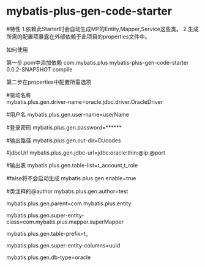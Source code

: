 # mybatis-plus-gen-code-starter

#特性
1.依赖此Starter时会自动生成MP的Entity,Mapper,Service这些类。
2.生成所需的配置项暴露在外部依赖于此项目的properties文件中。

如何使用

  第一步.pom中添加依赖
  <dependency>
    <groupId>com.mybatis.plus</groupId>
    <artifactId>mybatis-plus-gen-code-starter</artifactId>
    <version>0.0.2-SNAPSHOT</version>
    <scope>compile</scope>
  </dependency>
  
  第二步在properties中配置所需选项
  
#驱动名称  
mybatis.plus.gen.driver-name=oracle.jdbc.driver.OracleDriver

  
#用户名
mybatis.plus.gen.user-name=userName

  
#登录密码
mybatis.plus.gen.password=******

#输出路径
mybatis.plus.gen.out-dir=D:/codes

#jdbcUrl
mybatis.plus.gen.jdbc-url=jdbc:oracle:thin:@ip:@port

#输出表
mybatis.plus.gen.table-list=t_account,t_role

#false将不会启动生成
mybatis.plus.gen.enable=true

#类注释的@author
mybatis.plus.gen.author=test

mybatis.plus.gen.parent=com.mybatis.plus.entity

mybatis.plus.gen.super-entity-class=com.mybatis.plus.mapper.superMapper

mybatis.plus.gen.table-prefix=t_

mybatis.plus.gen.super-entity-columns=uuid

mybatis.plus.gen.db-type=oracle

  
